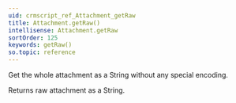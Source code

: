 ```yaml
---
uid: crmscript_ref_Attachment_getRaw
title: Attachment.getRaw()
intellisense: Attachment.getRaw
sortOrder: 125
keywords: getRaw()
so.topic: reference
---
```



Get the whole attachment as a String without any special encoding.


Returns raw attachment as a String.


